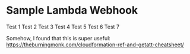 # Sample Lambda Webhook

Test 1
Test 2
Test 3
Test 4
Test 5
Test 6
Test 7

Somehow, I found that this is super useful:
https://theburningmonk.com/cloudformation-ref-and-getatt-cheatsheet/

